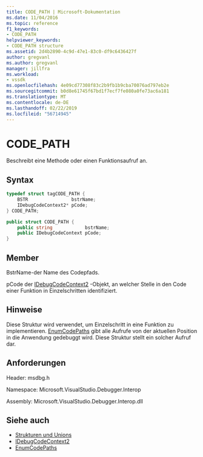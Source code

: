 ```yaml
---
title: CODE_PATH | Microsoft-Dokumentation
ms.date: 11/04/2016
ms.topic: reference
f1_keywords:
- CODE_PATH
helpviewer_keywords:
- CODE_PATH structure
ms.assetid: 2d4b2890-4c9d-47e1-83c0-df9c6436427f
author: gregvanl
ms.author: gregvanl
manager: jillfra
ms.workload:
- vssdk
ms.openlocfilehash: 4e09cd77308f83c2b9fb1b9cba70076ad797eb2e
ms.sourcegitcommit: b0d8e61745f67bd1f7ecf7fe080a0fe73ac6a181
ms.translationtype: MT
ms.contentlocale: de-DE
ms.lasthandoff: 02/22/2019
ms.locfileid: "56714945"
---
```

# <a name="codepath"></a>CODE_PATH
Beschreibt eine Methode oder einen Funktionsaufruf an.

## <a name="syntax"></a>Syntax

```cpp
typedef struct tagCODE_PATH { 
    BSTR                bstrName;
    IDebugCodeContext2* pCode;
} CODE_PATH;
```

```csharp
public struct CODE_PATH {
    public string            bstrName;
    public IDebugCodeContext pCode;
}
```

## <a name="members"></a>Member
BstrName-der Name des Codepfads.

pCode der [IDebugCodeContext2](../../../extensibility/debugger/reference/idebugcodecontext2.md) -Objekt, an welcher Stelle in den Code einer Funktion in Einzelschritten identifiziert.

## <a name="remarks"></a>Hinweise
Diese Struktur wird verwendet, um Einzelschritt in eine Funktion zu implementieren. [EnumCodePaths](../../../extensibility/debugger/reference/idebugprogram2-enumcodepaths.md) gibt alle Aufrufe von der aktuellen Position in die Anwendung gedebuggt wird. Diese Struktur stellt ein solcher Aufruf dar.

## <a name="requirements"></a>Anforderungen
Header: msdbg.h

Namespace: Microsoft.VisualStudio.Debugger.Interop

Assembly: Microsoft.VisualStudio.Debugger.Interop.dll

## <a name="see-also"></a>Siehe auch
- [Strukturen und Unions](../../../extensibility/debugger/reference/structures-and-unions.md)
- [IDebugCodeContext2](../../../extensibility/debugger/reference/idebugcodecontext2.md)
- [EnumCodePaths](../../../extensibility/debugger/reference/idebugprogram2-enumcodepaths.md)

